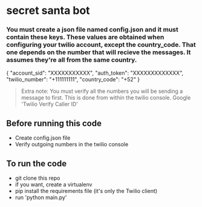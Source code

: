 # secret santa bot

### You must create a json file named config.json and it must contain these keys. These values are obtained when configuring your twilio account, except the country_code. That one depends on the number that will recieve the messages. It assumes they're all from the same country.
{
    "account_sid": "XXXXXXXXXXX",
    "auth_token": "XXXXXXXXXXXXX",
    "twilio_number": "+111111111",
    "country_code": "+52"
}

> Extra note: You must verify all the numbers you will be sending a message to first. This is done from within the twilio console. Google 'Twilio Verify Caller ID'

## Before running this code
* Create config.json file
* Verify outgoing numbers in the twilio console

## To run the code
* git clone this repo
* if you want, create a virtualenv
* pip install the requirements file (it's only the Twilio client)
* run 'python main.py'